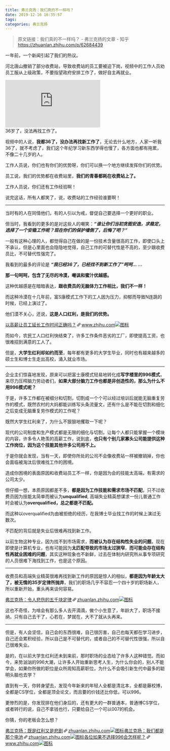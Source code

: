 ```yaml
---
title: 弗兰克扬：我们真的不一样吗？
date: 2019-12-16 16:35:57
tags:
categories: 弗兰克扬
---
```

> 原文链接：我们真的不一样吗？ - 弗兰克扬的文章 - 知乎
       <https://zhuanlan.zhihu.com/p/62684439>
<div class="Post-RichTextContainer"><div class="RichText ztext Post-RichText"><p>一年前，一个新闻引起了我们的热议。</p><p>河北唐山撤销了部分收费站，导致收费站的员工要被迫下岗，视频中的工作人员劝员工服从上级政策，不要指望政府安排工作了，做好自主再就业。</p><div><div class="RichText-video" data-za-detail-view-path-module="VideoItem" data-za-extra-module="{&quot;card&quot;:{&quot;content&quot;:{&quot;type&quot;:&quot;Video&quot;,&quot;sub_type&quot;:&quot;SelfHosted&quot;,&quot;video_id&quot;:&quot;1101781364743028736&quot;,&quot;is_playable&quot;:true}}}"><div class="VideoCard VideoCard--interactive"><div class="VideoCard-layout"><div class="VideoCard-video"><div class="VideoCard-video-content"><div class="VideoCard-player"><iframe frameborder="0" allowfullscreen="" src="https://www.zhihu.com/video/1101781364743028736?autoplay=false&amp;useMSE="></iframe></div></div></div><div class="VideoCard-content"><div class="VideoCard-title">36岁了，没法再找工作了。</div></div></div><div class="VideoCard-mask"></div></div></div></div><p>视频中的人说，<b>我都36了，没办法再找新工作了</b>，无论去什么地方，人家一听我36了，就不考虑了，我们这个年纪学习新东西学得也慢了，各方面也都有拖累，不像二十几岁的人。</p><p>工作人员说，你们也有你们的优势呀，你们可以换一个地方继续发挥你们的优势。</p><p>员工说，我们的优势都在收费站里，<b>我们的青春都耗在收费站上了。</b></p><p>工作人员说，你们还有工作经验啊！</p><p>说完这话，所有人都笑了，说，收费站的工作经验谁要啊！</p><hr><p>当时有的人在同情他们，有的人引以为戒，督促自己要选择一个更好的职业。</p><p>但当时，我看到的更多的是对这些人的嘲笑：<i><b>“谁让你们当初贪图安逸，求稳定，选择了一个安稳工作呢？现在你们的保护墙倒了，后悔了吧？”</b></i></p><p>一般有这种心理的人，都觉得自己在做的是一份技术含量很高的工作，即使口头上不承认，但是心里面也会隐隐地觉得，自己工作的可替代性是不高的，至少跟收费员比，不可替代性强完了。</p><p>我看到的最多的评论是 <b><i>“我已经36了，已经找不到新工作了”呵呵... ...</i></b></p><p><b>那一句呵呵，包含了无尽的冷漠，嘲讽和蜜汁优越感。</b></p><p>这种优越感是在暗暗表达，<b>跟收费员的无脑体力工作相比，我们不一样！</b></p><p>而这种冷漠在十几年前，富S康模式工作下的工人因为压力，抑郁而导致N连跳的时候，已经上演过了。</p><p>他们漠不关心，还说，<b>这是人口红利，是我们的优势。</b></p><a target="_blank" href="https://www.zhihu.com/question/318434734/answer/645544367" data-draft-node="block" data-draft-type="link-card" data-image="https://zhstatic.zhihu.com/assets/zhihu/editor/zhihu-card-default.svg" class="LinkCard LinkCard--hasImage" data-za-detail-view-id="172"><span class="LinkCard-backdrop" style="background-image:url(https://zhstatic.zhihu.com/assets/zhihu/editor/zhihu-card-default.svg)"></span><span class="LinkCard-content"><span class="LinkCard-text"><span class="LinkCard-title" data-text="true">以高薪让员工延长工作时间正确吗？</span><span class="LinkCard-meta"><span style="display:inline-flex;align-items:center">​<svg class="Zi Zi--InsertLink" fill="currentColor" viewBox="0 0 24 24" width="17" height="17"><path d="M6.77 17.23c-.905-.904-.94-2.333-.08-3.193l3.059-3.06-1.192-1.19-3.059 3.058c-1.489 1.489-1.427 3.954.138 5.519s4.03 1.627 5.519.138l3.059-3.059-1.192-1.192-3.059 3.06c-.86.86-2.289.824-3.193-.08zm3.016-8.673l1.192 1.192 3.059-3.06c.86-.86 2.289-.824 3.193.08.905.905.94 2.334.08 3.194l-3.059 3.06 1.192 1.19 3.059-3.058c1.489-1.489 1.427-3.954-.138-5.519s-4.03-1.627-5.519-.138L9.786 8.557zm-1.023 6.68c.33.33.863.343 1.177.029l5.34-5.34c.314-.314.3-.846-.03-1.176-.33-.33-.862-.344-1.176-.03l-5.34 5.34c-.314.314-.3.846.03 1.177z" fill-rule="evenodd"></path></svg></span>www.zhihu.com</span></span><span class="LinkCard-imageCell"><img class="LinkCard-image LinkCard-image--square" alt="图标" src="https://zhstatic.zhihu.com/assets/zhihu/editor/zhihu-card-default.svg"></span></span></a><p>而如今，农民工人口红利快结束了，许多工作条件恶劣的工厂，即使提高工资，也很难招到满意的工人了。</p><p>但是，<b>大学生红利却如约而至</b>，每年都有更多的大学生毕业，同时也有越来越多的硕士生和博士生走出高校，涌入就业市场。</p><hr><p>企业主们惊喜地发现，原来可以把富士康模式轻易地转化成<b>写字楼里的996模式</b>，来尽力压榨脑力劳动者们，<b>如果大部分脑力工作也都是非创造性的，那么为什么不用996模式呢？</b></p><p>于是，许多工作都在被细分和切割，切割成一个个可以经过培训后就能无脑重复劳作的模式，既然农村的大妈都能训练写头条流量文，还有什么是不能在切割和细化之后变成无脑重复劳作模式的工作呢？</p><p>既然大学生红利来了，为什么不狠狠地攫取一下呢？</p><p>现代的公司制度和生产模式都是无限的细化与切割，让每个人都只能掌握一个模块的内容，许多令人艳羡的高薪工作，说到底，<b>也只有个别几家寡头公司能提供这种工作岗位，因为这个技能其他许多公司用不上。</b></p><p>于是你就会发现，当有一天，即使你所处的公司不会像收费站一样被撤销掉，你也会面临被淘汰后很难找工作的困境。</p><p>造成你困境的表面原因和收费站员工不一样，你是因为会的技能太高端，有需求的公司太少。</p><p>但仔细一想，本质原因都差不多，<b>都是因为工作技能和需求市场不匹配</b>，只不过收费员因为技能太简单而被认为<b>unqualified</b>, 高端失业精英想谋求一份儿普通工作时会被认为<b>overqualified，总之都是不匹配。</b></p><p>而这种以overqualified为由被拒绝的经历，在我博士毕业找工作的时候上演过无数次。</p><p>不匹配的背后就是失业后很难再找到新工作。</p><p>以前生物这种专业，因为找不到市场需求，<b>而被认为存在结构性失业的问题</b>，现在即使是计算机专业，也有可能因为<b>太匹配导致的市场太过狭窄</b>，<b>而可能会存在结构性再就业困难的问题</b>，其实这种现象也不新鲜，过去在体制内研究所从事专项研究的人员很难下海找到工作，也是这个原因。</p><hr><p>收费员和高端失业精英很难再找到新工作的原因是惊人的相似，<b>都是因为年龄太大了，被无情的35岁定律所抛弃</b>，我们的职场几乎不容忍一个四十岁的职场新人，所以重新开始，重头再来谈何容易。</p><a target="_blank" href="https://zhuanlan.zhihu.com/p/62390371" data-draft-node="block" data-draft-type="link-card" data-image="https://pic4.zhimg.com/v2-7fb7460b631d07d9e6da8720586308e7_180x120.jpg" data-image-width="852" data-image-height="354" class="LinkCard LinkCard--hasImage" data-za-detail-view-id="172"><span class="LinkCard-backdrop" style="background-image:url(https://pic4.zhimg.com/v2-7fb7460b631d07d9e6da8720586308e7_180x120.jpg)"></span><span class="LinkCard-content"><span class="LinkCard-text"><span class="LinkCard-title" data-text="true">弗兰克扬：令人悲伤的五千块定律</span><span class="LinkCard-meta"><span style="display:inline-flex;align-items:center">​<svg class="Zi Zi--InsertLink" fill="currentColor" viewBox="0 0 24 24" width="17" height="17"><path d="M6.77 17.23c-.905-.904-.94-2.333-.08-3.193l3.059-3.06-1.192-1.19-3.059 3.058c-1.489 1.489-1.427 3.954.138 5.519s4.03 1.627 5.519.138l3.059-3.059-1.192-1.192-3.059 3.06c-.86.86-2.289.824-3.193-.08zm3.016-8.673l1.192 1.192 3.059-3.06c.86-.86 2.289-.824 3.193.08.905.905.94 2.334.08 3.194l-3.059 3.06 1.192 1.19 3.059-3.058c1.489-1.489 1.427-3.954-.138-5.519s-4.03-1.627-5.519-.138L9.786 8.557zm-1.023 6.68c.33.33.863.343 1.177.029l5.34-5.34c.314-.314.3-.846-.03-1.176-.33-.33-.862-.344-1.176-.03l-5.34 5.34c-.314.314-.3.846.03 1.177z" fill-rule="evenodd"></path></svg></span>zhuanlan.zhihu.com</span></span><span class="LinkCard-imageCell"><img class="LinkCard-image LinkCard-image--horizontal" alt="图标" src="https://pic4.zhimg.com/v2-7fb7460b631d07d9e6da8720586308e7_180x120.jpg"></span></span></a><p>这也不奇怪，为啥会有那么多人去开滴滴，做个小生意了，年龄大了，职场不接纳，只有自己去干了，心若在，梦就在，大不了就从头再来。</p><hr><p>但是，有人会坚信，自己会的东西很难，自己很厉害，自己也每天都在学习进步，自己还会累积经验，所以自己是不可替代的，或者自己的不可替代性很强，所以自己很难失业。</p><p>是的，在以前大学生红利还未到来前，那时职场的业态给了许多人这种错觉。而如今，来势汹汹的996大潮，让许多人开始重新思考人生，为什么你会的，别人不能学会，如果你所做的职位是众所周知高薪职位，为什么不会吸引新生代中最多的聪明头脑也去学？</p><p>直到有一天，你转身望去，发现今年新来的年轻人全都是清北本，全都是藤校博，全都是CS学位，全都是顶会论文，而且要的价钱还比你低，可以996。</p><p>更惨烈的是，你发现排在他们身后的，还有更大的一群普通本，普通博CS学位，或者转行的说，自己不拿钱也行，只要给自己一个可以007的机会。</p><p>你猜，你的老板会怎么想？</p><a target="_blank" href="https://zhuanlan.zhihu.com/p/62555481" data-draft-node="block" data-draft-type="link-card" data-image="https://pic1.zhimg.com/v2-1a02c0cd898aecd0f9836a35c15bdbb0_180x120.jpg" data-image-width="750" data-image-height="272" class="LinkCard LinkCard--hasImage" data-za-detail-view-id="172"><span class="LinkCard-backdrop" style="background-image:url(https://pic1.zhimg.com/v2-1a02c0cd898aecd0f9836a35c15bdbb0_180x120.jpg)"></span><span class="LinkCard-content"><span class="LinkCard-text"><span class="LinkCard-title" data-text="true">弗兰克扬：既是红利又是悲剧</span><span class="LinkCard-meta"><span style="display:inline-flex;align-items:center">​<svg class="Zi Zi--InsertLink" fill="currentColor" viewBox="0 0 24 24" width="17" height="17"><path d="M6.77 17.23c-.905-.904-.94-2.333-.08-3.193l3.059-3.06-1.192-1.19-3.059 3.058c-1.489 1.489-1.427 3.954.138 5.519s4.03 1.627 5.519.138l3.059-3.059-1.192-1.192-3.059 3.06c-.86.86-2.289.824-3.193-.08zm3.016-8.673l1.192 1.192 3.059-3.06c.86-.86 2.289-.824 3.193.08.905.905.94 2.334.08 3.194l-3.059 3.06 1.192 1.19 3.059-3.058c1.489-1.489 1.427-3.954-.138-5.519s-4.03-1.627-5.519-.138L9.786 8.557zm-1.023 6.68c.33.33.863.343 1.177.029l5.34-5.34c.314-.314.3-.846-.03-1.176-.33-.33-.862-.344-1.176-.03l-5.34 5.34c-.314.314-.3.846.03 1.177z" fill-rule="evenodd"></path></svg></span>zhuanlan.zhihu.com</span></span><span class="LinkCard-imageCell"><img class="LinkCard-image LinkCard-image--horizontal" alt="图标" src="https://pic1.zhimg.com/v2-1a02c0cd898aecd0f9836a35c15bdbb0_180x120.jpg"></span></span></a><a target="_blank" href="https://zhuanlan.zhihu.com/p/61016879" data-draft-node="block" data-draft-type="link-card" data-image="https://pic4.zhimg.com/v2-c89393299158ce43b920ef5c28e38f57_180x120.jpg" data-image-width="733" data-image-height="376" class="LinkCard LinkCard--hasImage" data-za-detail-view-id="172"><span class="LinkCard-backdrop" style="background-image:url(https://pic4.zhimg.com/v2-c89393299158ce43b920ef5c28e38f57_180x120.jpg)"></span><span class="LinkCard-content"><span class="LinkCard-text"><span class="LinkCard-title" data-text="true">弗兰克扬：我们都是那个电池</span><span class="LinkCard-meta"><span style="display:inline-flex;align-items:center">​<svg class="Zi Zi--InsertLink" fill="currentColor" viewBox="0 0 24 24" width="17" height="17"><path d="M6.77 17.23c-.905-.904-.94-2.333-.08-3.193l3.059-3.06-1.192-1.19-3.059 3.058c-1.489 1.489-1.427 3.954.138 5.519s4.03 1.627 5.519.138l3.059-3.059-1.192-1.192-3.059 3.06c-.86.86-2.289.824-3.193-.08zm3.016-8.673l1.192 1.192 3.059-3.06c.86-.86 2.289-.824 3.193.08.905.905.94 2.334.08 3.194l-3.059 3.06 1.192 1.19 3.059-3.058c1.489-1.489 1.427-3.954-.138-5.519s-4.03-1.627-5.519-.138L9.786 8.557zm-1.023 6.68c.33.33.863.343 1.177.029l5.34-5.34c.314-.314.3-.846-.03-1.176-.33-.33-.862-.344-1.176-.03l-5.34 5.34c-.314.314-.3.846.03 1.177z" fill-rule="evenodd"></path></svg></span>zhuanlan.zhihu.com</span></span><span class="LinkCard-imageCell"><img class="LinkCard-image LinkCard-image--horizontal" alt="图标" src="https://pic4.zhimg.com/v2-c89393299158ce43b920ef5c28e38f57_180x120.jpg"></span></span></a><a target="_blank" href="https://www.zhihu.com/question/318696303/answer/653854465" data-draft-node="block" data-draft-type="link-card" data-image="https://zhstatic.zhihu.com/assets/zhihu/editor/zhihu-card-default.svg" class="LinkCard LinkCard--hasImage" data-za-detail-view-id="172"><span class="LinkCard-backdrop" style="background-image:url(https://zhstatic.zhihu.com/assets/zhihu/editor/zhihu-card-default.svg)"></span><span class="LinkCard-content"><span class="LinkCard-text"><span class="LinkCard-title" data-text="true">各位如果不选择996会怎样呢？</span><span class="LinkCard-meta"><span style="display:inline-flex;align-items:center">​<svg class="Zi Zi--InsertLink" fill="currentColor" viewBox="0 0 24 24" width="17" height="17"><path d="M6.77 17.23c-.905-.904-.94-2.333-.08-3.193l3.059-3.06-1.192-1.19-3.059 3.058c-1.489 1.489-1.427 3.954.138 5.519s4.03 1.627 5.519.138l3.059-3.059-1.192-1.192-3.059 3.06c-.86.86-2.289.824-3.193-.08zm3.016-8.673l1.192 1.192 3.059-3.06c.86-.86 2.289-.824 3.193.08.905.905.94 2.334.08 3.194l-3.059 3.06 1.192 1.19 3.059-3.058c1.489-1.489 1.427-3.954-.138-5.519s-4.03-1.627-5.519-.138L9.786 8.557zm-1.023 6.68c.33.33.863.343 1.177.029l5.34-5.34c.314-.314.3-.846-.03-1.176-.33-.33-.862-.344-1.176-.03l-5.34 5.34c-.314.314-.3.846.03 1.177z" fill-rule="evenodd"></path></svg></span>www.zhihu.com</span></span><span class="LinkCard-imageCell"><img class="LinkCard-image LinkCard-image--square" alt="图标" src="https://zhstatic.zhihu.com/assets/zhihu/editor/zhihu-card-default.svg"></span></span></a><p></p></div></div>